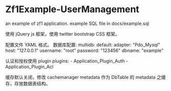 Zf1Example-UserManagement
=========================

an example of zf1 application.
example SQL file in docs/example.sql

使用 jQuery js 框架，使用  twitter bootstrap CSS 框架。

配置文件 YAML 格式。
数据库配置:
        multidb:
            default:
                adapter: "Pdo_Mysql"
                host: "127.0.0.1"
                username: "root"
                password: "123456"
                dbname: "example"

认证和授权使用 plugin 
            plugins:
                - Application_Plugin_Auth
                - Application_Plugin_Acl

缓存默认关闭，修改 cachemanager
    metadata 作为 DbTable 的  metadata 之缓存，存放数据表结构。